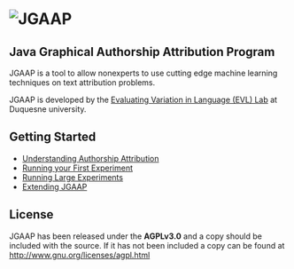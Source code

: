 # ![JGAAP](http://i.imgur.com/vnrh7GY.png)
## Java Graphical Authorship Attribution Program
JGAAP is a tool to allow nonexperts to use cutting edge machine learning techniques on text attribution problems. 

JGAAP is developed by the [Evaluating Variation in Language (EVL) Lab](http://evllabs.com) at Duquesne university.

## Getting Started
* [Understanding Authorship Attribution](docs/authorship_attribution.md)
* [Running your First Experiment](docs/running_jgaap.md)
* [Running Large Experiments](docs/experiment_engine.md)
* [Extending JGAAP](docs/modules.md)

## License
JGAAP has been released under the **AGPLv3.0** and a copy should be included with the source. If it has not been included a copy can be found at <http://www.gnu.org/licenses/agpl.html> 
